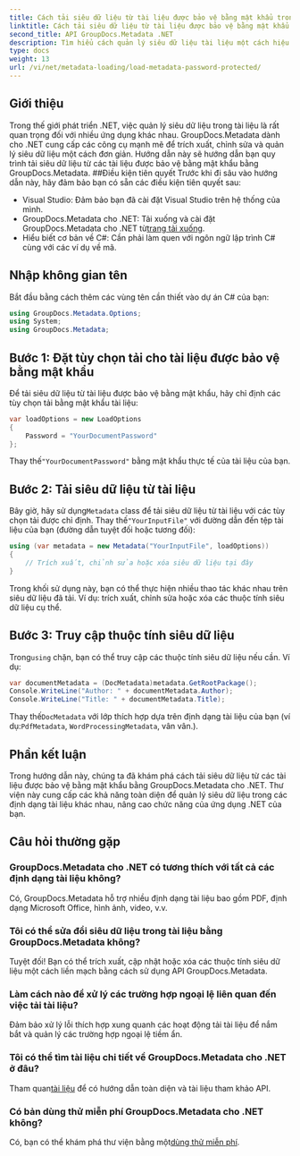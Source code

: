 ```yaml
---
title: Cách tải siêu dữ liệu từ tài liệu được bảo vệ bằng mật khẩu trong .NET
linktitle: Cách tải siêu dữ liệu từ tài liệu được bảo vệ bằng mật khẩu trong .NET
second_title: API GroupDocs.Metadata .NET
description: Tìm hiểu cách quản lý siêu dữ liệu tài liệu một cách hiệu quả với GroupDocs.Metadata cho .NET. Trích xuất, chỉnh sửa và xử lý siêu dữ liệu một cách liền mạch trong các ứng dụng .NET của bạn.
type: docs
weight: 13
url: /vi/net/metadata-loading/load-metadata-password-protected/
---
```

## Giới thiệu
Trong thế giới phát triển .NET, việc quản lý siêu dữ liệu trong tài liệu là rất quan trọng đối với nhiều ứng dụng khác nhau. GroupDocs.Metadata dành cho .NET cung cấp các công cụ mạnh mẽ để trích xuất, chỉnh sửa và quản lý siêu dữ liệu một cách đơn giản. Hướng dẫn này sẽ hướng dẫn bạn quy trình tải siêu dữ liệu từ các tài liệu được bảo vệ bằng mật khẩu bằng GroupDocs.Metadata.
##Điều kiện tiên quyết
Trước khi đi sâu vào hướng dẫn này, hãy đảm bảo bạn có sẵn các điều kiện tiên quyết sau:
- Visual Studio: Đảm bảo bạn đã cài đặt Visual Studio trên hệ thống của mình.
-  GroupDocs.Metadata cho .NET: Tải xuống và cài đặt GroupDocs.Metadata cho .NET từ[trang tải xuống](https://releases.groupdocs.com/metadata/net/).
- Hiểu biết cơ bản về C#: Cần phải làm quen với ngôn ngữ lập trình C# cùng với các ví dụ về mã.

## Nhập không gian tên
Bắt đầu bằng cách thêm các vùng tên cần thiết vào dự án C# của bạn:
```csharp
using GroupDocs.Metadata.Options;
using System;
using GroupDocs.Metadata;
```
## Bước 1: Đặt tùy chọn tải cho tài liệu được bảo vệ bằng mật khẩu
Để tải siêu dữ liệu từ tài liệu được bảo vệ bằng mật khẩu, hãy chỉ định các tùy chọn tải bằng mật khẩu tài liệu:
```csharp
var loadOptions = new LoadOptions
{
    Password = "YourDocumentPassword"
};
```
 Thay thế`"YourDocumentPassword"` bằng mật khẩu thực tế của tài liệu của bạn.
## Bước 2: Tải siêu dữ liệu từ tài liệu
 Bây giờ, hãy sử dụng`Metadata` class để tải siêu dữ liệu từ tài liệu với các tùy chọn tải được chỉ định. Thay thế`"YourInputFile"` với đường dẫn đến tệp tài liệu của bạn (đường dẫn tuyệt đối hoặc tương đối):
```csharp
using (var metadata = new Metadata("YourInputFile", loadOptions))
{
    // Trích xuất, chỉnh sửa hoặc xóa siêu dữ liệu tại đây
}
```
Trong khối sử dụng này, bạn có thể thực hiện nhiều thao tác khác nhau trên siêu dữ liệu đã tải. Ví dụ: trích xuất, chỉnh sửa hoặc xóa các thuộc tính siêu dữ liệu cụ thể.
## Bước 3: Truy cập thuộc tính siêu dữ liệu
 Trong`using` chặn, bạn có thể truy cập các thuộc tính siêu dữ liệu nếu cần. Ví dụ:
```csharp
var documentMetadata = (DocMetadata)metadata.GetRootPackage();
Console.WriteLine("Author: " + documentMetadata.Author);
Console.WriteLine("Title: " + documentMetadata.Title);
```
 Thay thế`DocMetadata` với lớp thích hợp dựa trên định dạng tài liệu của bạn (ví dụ:`PdfMetadata`, `WordProcessingMetadata`, vân vân.).

## Phần kết luận
Trong hướng dẫn này, chúng ta đã khám phá cách tải siêu dữ liệu từ các tài liệu được bảo vệ bằng mật khẩu bằng GroupDocs.Metadata cho .NET. Thư viện này cung cấp các khả năng toàn diện để quản lý siêu dữ liệu trong các định dạng tài liệu khác nhau, nâng cao chức năng của ứng dụng .NET của bạn.

## Câu hỏi thường gặp
### GroupDocs.Metadata cho .NET có tương thích với tất cả các định dạng tài liệu không?
Có, GroupDocs.Metadata hỗ trợ nhiều định dạng tài liệu bao gồm PDF, định dạng Microsoft Office, hình ảnh, video, v.v.
### Tôi có thể sửa đổi siêu dữ liệu trong tài liệu bằng GroupDocs.Metadata không?
Tuyệt đối! Bạn có thể trích xuất, cập nhật hoặc xóa các thuộc tính siêu dữ liệu một cách liền mạch bằng cách sử dụng API GroupDocs.Metadata.
### Làm cách nào để xử lý các trường hợp ngoại lệ liên quan đến việc tải tài liệu?
Đảm bảo xử lý lỗi thích hợp xung quanh các hoạt động tải tài liệu để nắm bắt và quản lý các trường hợp ngoại lệ tiềm ẩn.
### Tôi có thể tìm tài liệu chi tiết về GroupDocs.Metadata cho .NET ở đâu?
 Tham quan[tài liệu](https://reference.groupdocs.com/metadata/net/) để có hướng dẫn toàn diện và tài liệu tham khảo API.
### Có bản dùng thử miễn phí GroupDocs.Metadata cho .NET không?
 Có, bạn có thể khám phá thư viện bằng một[dùng thử miễn phí](https://releases.groupdocs.com/).